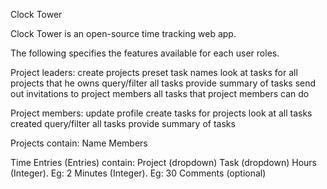 Clock Tower

Clock Tower is an open-source time tracking web app.

The following specifies the features available for each user roles.

Project leaders:
create projects
preset task names
look at tasks for all projects that he owns
query/filter all tasks
provide summary of tasks
send out invitations to project members
all tasks that project members can do

Project members:
update profile
create tasks for projects
look at all tasks created
query/filter all tasks
provide summary of tasks


Projects contain:
Name
Members

Time Entries (Entries) contain:
Project (dropdown)
Task (dropdown)
Hours (Integer). Eg: 2
Minutes (Integer). Eg: 30 
Comments (optional)
